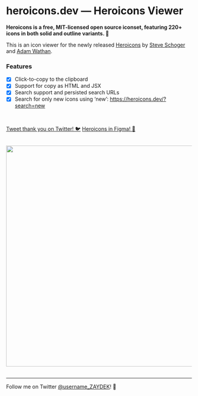 # heroicons.dev — Heroicons Viewer

**Heroicons is a free, MIT-licensed open source iconset, featuring 220+ icons in both solid and outline variants. 💅**

This is an icon viewer for the newly released [Heroicons](https://github.com/refactoringui/heroicons) by [Steve Schoger](https://twitter.com/steveschoger) and [Adam Wathan](https://twitter.com/adamwathan).

### Features

- [x] Click-to-copy to the clipboard
- [x] Support for copy as HTML and JSX
- [x] Search support and persisted search URLs
- [x] Search for only new icons using ‘new’: https://heroicons.dev/?search=new

<br>

[Tweet thank you on Twitter! 🐦](https://twitter.com/intent/tweet?text=Thanks%20@steveschoger,%20@adamwathan,%20and%20@username_ZAYDEK%20for%20Heroicons!%20%F0%9F%A4%A9&url=https://heroicons.dev)
[Heroicons in Figma! 🌈](https://www.figma.com/file/vfjBXrSSOCgmVEX5fdvV4L)

<br>
<div align="center">
	<img src="https://heroicons.dev/social.png" width="600">
</div>
<br>

---

Follow me on Twitter [@username_ZAYDEK](https://twitter.com/username_ZAYDEK)! 🖖
